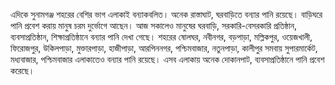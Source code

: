 এদিকে সুনামগঞ্জ শহরের বেশির ভাগ এলাকাই বন্যাকবলিত। অনেক রাস্তাঘাট, ঘরবাড়িতে বন্যার পানি রয়েছে। বাড়িঘরে পানি প্রবেশ করায় মানুষ চরম দুর্ভোগে আছেন। আজ সকালেও মানুষের ঘরবাড়ি, সরকারি-বেসরকারি প্রতিষ্ঠান, ব্যবসাপ্রতিষ্ঠান, শিক্ষাপ্রতিষ্ঠানে বন্যার পানি দেখা গেছে। শহরের ষোলঘর, নবীনগর, বড়পাড়া, মল্লিকপুর, ওয়েজখালী, ফিরোজপুর, উকিলপাড়া, মুক্তারপাড়া, হাজীপাড়া, আরপিননগর, পশ্চিমবাজার, নতুনপাড়া, কালীপুর সমবায় সুপারমার্কেট, মধ্যবাজার, পশ্চিমবাজার এলাকাতেও বন্যার পানি রয়েছে। এসব এলাকায় অনেক দোকানপাট, ব্যবসাপ্রতিষ্ঠানে পানি প্রবেশ করেছে।
